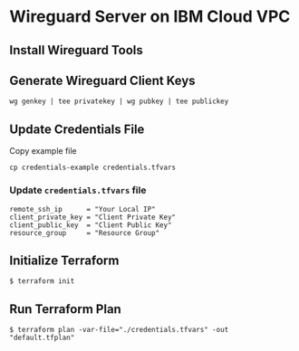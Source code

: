 # Wireguard Server on IBM Cloud VPC

## Install Wireguard Tools


## Generate Wireguard Client Keys
```
wg genkey | tee privatekey | wg pubkey | tee publickey
```

## Update Credentials File 

Copy example file 
```shell
cp credentials-example credentials.tfvars
```

### Update `credentials.tfvars` file

```shell
remote_ssh_ip      = "Your Local IP"
client_private_key = "Client Private Key"
client_public_key  = "Client Public Key"
resource_group     = "Resource Group"
```

## Initialize Terraform
```shell
$ terraform init
```

## Run Terraform Plan

```shell
$ terraform plan -var-file="./credentials.tfvars" -out "default.tfplan"
```